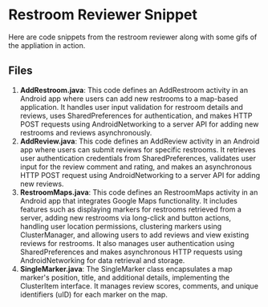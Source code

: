 # Restroom Reviewer Snippet

Here are code snippets from the restroom reviewer along with some gifs of the appliation in action.


## Files

1. **AddRestroom.java**: This code defines an AddRestroom activity in an Android app where users can add new restrooms to a map-based application. It handles user input validation for restroom details and reviews, uses SharedPreferences for authentication, and makes HTTP POST requests using AndroidNetworking to a server API for adding new restrooms and reviews asynchronously.
2. **AddReview.java**: This code defines an AddReview activity in an Android app where users can submit reviews for specific restrooms. It retrieves user authentication credentials from SharedPreferences, validates user input for the review comment and rating, and makes an asynchronous HTTP POST request using AndroidNetworking to a server API for adding new reviews.
3. **RestroomMaps.java**: This code defines an RestroomMaps activity in an Android app that integrates Google Maps functionality. It includes features such as displaying markers for restrooms retrieved from a server, adding new restrooms via long-click and button actions, handling user location permissions, clustering markers using ClusterManager, and allowing users to add reviews and view existing reviews for restrooms. It also manages user authentication using SharedPreferences and makes asynchronous HTTP requests using AndroidNetworking for data retrieval and storage.
4. **SingleMarker.java**: The SingleMarker class encapsulates a map marker's position, title, and additional details, implementing the ClusterItem interface. It manages review scores, comments, and unique identifiers (uID) for each marker on the map.
